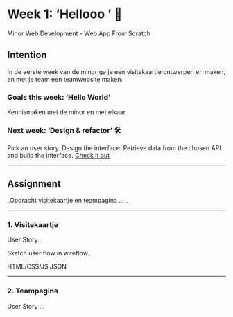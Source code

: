 # Week 1: ‘Hellooo ’ 🤸

Minor Web Development - Web App From Scratch

## Intention

In de eerste week van de minor ga je een visitekaartje ontwerpen en maken, en met je team een teamwebsite maken. 

### Goals this week: ‘Hello World’ 

Kennismaken met de minor en met elkaar.

### Next week: ‘Design & refactor’ 🛠

Pick an user story. Design the interface. Retrieve data from the chosen API and build the interface. [Check it out](https://github.com/cmda-minor-web/web-app-from-scratch-2122/blob/main/course/week-2.md)

---  

## Assignment

_Opdracht visitekaartje en teampagina ... _



---  

### 1. Visitekaartje

User Story.. 


Sketch user flow in wireflow..

HTML/CSS/JS JSON


---

### 2. Teampagina

User Story ...







